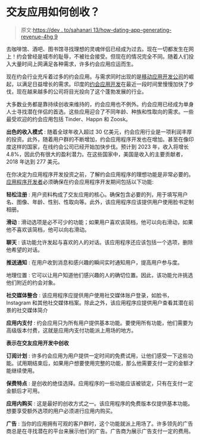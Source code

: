 # 交友应用如何创收？

> 原文:[https://dev . to/sahanari 13/how-dating-app-generating-revenue-4hg 9](https://dev.to/sahanasri13/how-dating-app-generating-revenue--4hg9)

去咖啡馆、酒吧、图书馆寻找理想的灵魂伴侣已经成为过去。现在一切都发生在网上！约会曾经是城市的耻辱，不被社会接受。但现在的情况完全不同。随着人们投入大量时间上网满足各种需求，许多约会应用应运而生。

现在约会行业充斥着过多的约会应用。与需求同时出现的是[移动应用开发公司](http://paraminfo.com/in-en/services/mobile-app-development-company-app-developers-india.html)的崛起，以满足日益增长的需求。印度的[约会应用开发](http://paraminfo.com/in-en/services/mobile-app-development-company-app-developers-india.html)在最近一段时间里慢慢加快了步伐，现在越来越多的公司将目光投向了这个蓬勃发展的行业。

大多数业务都是靠持续创收来维持的，约会应用也不例外。约会应用已经成为单身人士寻找潜在伴侣的首选。这些应用迎合了不同年龄、种族和性取向的需求。一些最受欢迎的约会应用包括 Tinder、Happn 和 Zoosk。

**出色的收入模式** :
随着全球年收入超过 30 亿美元，约会应用行业是一项利润丰厚的投资。此外，随着用户群的不断增加，约会应用程序开发也在增加。甚至在像印度这样的国家，在线约会公司已经开始加快步伐。预计到 2023 年，收入将增长 4.8%，因此仍有很大的盈利潜力。在这些国家中，美国是收入的主要贡献者，2018 年达到 277 美元。

在你决定为应用程序开发投资之前，了解约会应用程序的理想功能是非常必要的。[应用程序开发者](http://paraminfo.com/in-en/services/mobile-app-development-company-app-developers-india.html)必须确保在约会应用程序开发期间包括以下功能:

**轻松注册** :
用户资料构成了交友应用的核心。确保包含必要的列，用于填写用户名、图像、年龄、性别、性取向等。此外，该应用程序应该提供用户使用脸书定制相册。

**滑动** :
滑动选项是必不可少的功能；如果用户喜欢该简档，他可以向右滑动，如果他不喜欢该简档，他可以向右滑动。

**聊天** :
该功能允许发起与喜欢的人的对话。该应用程序还应该包括一个选项，删除他希望的对话。

**推送通知** :
在用户收到消息和感兴趣的瞬间实时通知用户，提高用户参与度。

地理位置 :
它可以让用户知道他们感兴趣的人的确切位置。因此，该功能允许挑选他们附近的约会对象。

**社交媒体整合** :
该应用程序应提供用户使用社交媒体账户登录，如脸书，Instagram 和其他社交媒体档案。除此之外，该应用程序应提供用户查看其潜在前景的社交媒体简介

**应用内支付** :
约会应用只为所有用户提供基本功能。要使用所有功能，他们需要为高级版本付费，这就是应用内支付功能派上用场的地方。

**表示在交友应用开发中创收**

**订阅计划** :
许多约会应用为用户提供一定时间的免费试用，让他们感受一下这些功能。试用期结束后，如果用户想要使用完整的功能，那么他需要支付一定的金额才能继续使用。

**保费特点** :
是创收的绝佳选择。应用程序的一些功能应该被锁定，只有在支付一定金额后才可用。

**应用内购买** :
这是最好的创收方式之一。该应用程序的免费版本仅提供基本功能。想要享受额外选项的用户必须进行应用内购买。

**广告** :
当你的应用拥有可观的客户群时，这个功能就派上用场了。许多领先的广告商总是在寻找潜在的平台来展示他们的广告。广告商为展示广告支付一定的费用。